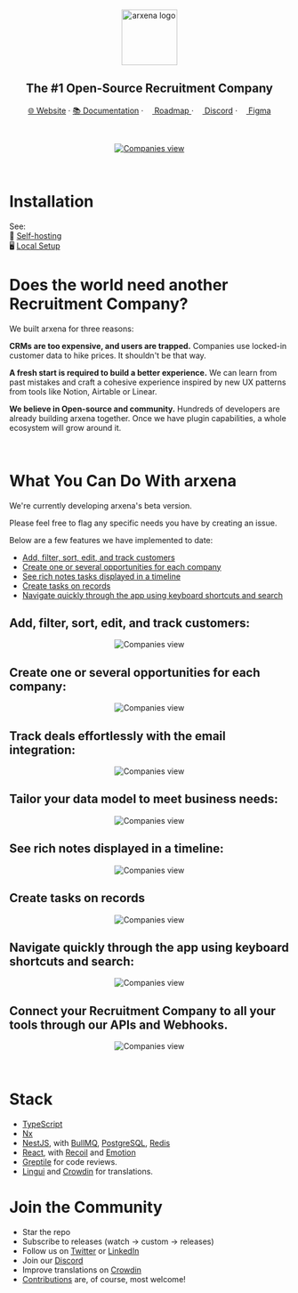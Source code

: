 
<br>
<p align="center">
  <a href="https://www.arxena.com">
    <img src="./packages/arxena-website/public/images/core/logo.svg" width="100px" alt="arxena logo" />
  </a>
</p>

<h2 align="center" >The #1 Open-Source Recruitment Company </h3>

<p align="center"><a href="https://arxena.com">🌐 Website</a> · <a href="https://arxena.com/developers">📚 Documentation</a> · <a href="https://github.com/orgs/arxenahq/projects/1"><img src="./packages/arxena-website/public/images/readme/planner-icon.svg" width="12" height="12"/> Roadmap </a> · <a href="https://discord.gg/cx5n4Jzs57"><img src="./packages/arxena-website/public/images/readme/discord-icon.svg" width="12" height="12"/> Discord</a> · <a href="https://www.figma.com/file/xt8O9mFeLl46C5InWwoMrN/arxena"><img src="./packages/arxena-website/public/images/readme/figma-icon.png"  width="12" height="12"/>  Figma</a><p>
<br />


<p align="center">
  <a href="https://www.arxena.com">
    <picture>
      <source media="(prefers-color-scheme: dark)" srcset="https://raw.githubusercontent.com/arxenahq/arxena/v0.12.0/packages/arxena-docs/static/img/preview-dark.png">
      <source media="(prefers-color-scheme: light)" srcset="https://raw.githubusercontent.com/arxenahq/arxena/v0.12.0/packages/arxena-docs/static/img/preview-light.png">
      <img src="./packages/arxena-docs/static/img/preview-light.png" alt="Companies view" />
    </picture>
  </a>
</p>

<br>

# Installation 

See:  
🚀 [Self-hosting](https://arxena.com/developers/section/self-hosting)  
🖥️ [Local Setup](https://arxena.com/developers/local-setup)  

# Does the world need another Recruitment Company?

We built arxena for three reasons:

**CRMs are too expensive, and users are trapped.** Companies use locked-in customer data to hike prices. It shouldn't be that way.

**A fresh start is required to build a better experience.** We can learn from past mistakes and craft a cohesive experience inspired by new UX patterns from tools like Notion, Airtable or Linear.

**We believe in Open-source and community.** Hundreds of developers are already building arxena together. Once we have plugin capabilities, a whole ecosystem will grow around it.

<br>

# What You Can Do With arxena
We're currently developing arxena's beta version.  

Please feel free to flag any specific needs you have by creating an issue.   

Below are a few features we have implemented to date:

+ [Add, filter, sort, edit, and track customers](#add-filter-sort-edit-and-track-customers)
+ [Create one or several opportunities for each company](#create-one-or-several-opportunities-for-each-company)
+ [See rich notes tasks displayed in a timeline](#see-rich-notes-tasks-displayed-in-a-timeline)
+ [Create tasks on records](#create-tasks-on-records)
+ [Navigate quickly through the app using keyboard shortcuts and search](#navigate-quickly-through-the-app-using-keyboard-shortcuts-and-search)


## Add, filter, sort, edit, and track customers:

<p align="center">
    <picture>
      <source media="(prefers-color-scheme: dark)" srcset="https://raw.githubusercontent.com/arxenahq/arxena/v0.12.0/packages/arxena-docs/static/img/index-dark.png">
      <source media="(prefers-color-scheme: light)" srcset="https://raw.githubusercontent.com/arxenahq/arxena/v0.12.0/packages/arxena-docs/static/img/index-light.png">
      <img src="./packages/arxena-docs/static/img/visualise-customer-light.png" alt="Companies view" />
    </picture>
</p>

## Create one or several opportunities for each company:

<p align="center">
    <picture>
      <source media="(prefers-color-scheme: dark)" srcset="https://raw.githubusercontent.com/arxenahq/arxena/v0.12.0/packages/arxena-docs/static/img/kanban-dark.png">
      <source media="(prefers-color-scheme: light)" srcset="https://raw.githubusercontent.com/arxenahq/arxena/v0.12.0/packages/arxena-docs/static/img/kanban-light.png">
      <img src="./packages/arxena-docs/static/img/follow-your-deals-light.png" alt="Companies view" />
    </picture>
</p>

## Track deals effortlessly with the email integration:

<p align="center">
    <picture>
      <source media="(prefers-color-scheme: dark)" srcset="https://raw.githubusercontent.com/arxenahq/arxena/v0.12.0/packages/arxena-docs/static/img/emails-dark.png">
      <source media="(prefers-color-scheme: light)" srcset="https://raw.githubusercontent.com/arxenahq/arxena/v0.12.0/packages/arxena-docs/static/img/emails-light.png">
      <img src="./packages/arxena-docs/static/img/rich-notes-light.png" alt="Companies view" />
    </picture>
</p>

## Tailor your data model to meet business needs:

<p align="center">
    <picture>
      <source media="(prefers-color-scheme: dark)" srcset="https://raw.githubusercontent.com/arxenahq/arxena/v0.12.0/packages/arxena-docs/static/img/data-dark.png">
      <source media="(prefers-color-scheme: light)" srcset="https://raw.githubusercontent.com/arxenahq/arxena/v0.12.0/packages/arxena-docs/static/img/data-light.png">
      <img src="./packages/arxena-docs/static/img/rich-notes-light.png" alt="Companies view" />
    </picture>
</p>

## See rich notes displayed in a timeline:

<p align="center">
    <picture>
      <source media="(prefers-color-scheme: dark)" srcset="https://raw.githubusercontent.com/arxenahq/arxena/v0.12.0/packages/arxena-docs/static/img/notes-dark.png">
      <source media="(prefers-color-scheme: light)" srcset="https://raw.githubusercontent.com/arxenahq/arxena/v0.12.0/packages/arxena-docs/static/img/notes-light.png">
      <img src="./packages/arxena-docs/static/img/rich-notes-light.png" alt="Companies view" />
    </picture>
</p>

## Create tasks on records

<p align="center">
    <picture>
      <source media="(prefers-color-scheme: dark)" srcset="https://raw.githubusercontent.com/arxenahq/arxena/v0.12.0/packages/arxena-docs/static/img/tasks-dark.png">
      <source media="(prefers-color-scheme: light)" srcset="https://raw.githubusercontent.com/arxenahq/arxena/v0.12.0/packages/arxena-docs/static/img/tasks-light.png">
      <img src="./packages/arxena-docs/static/img/create-tasks-light.png" alt="Companies view" />
    </picture>
</p>

## Navigate quickly through the app using keyboard shortcuts and search:

<p align="center">
    <picture>
      <source media="(prefers-color-scheme: dark)" srcset="https://raw.githubusercontent.com/arxenahq/arxena/v0.12.0/packages/arxena-docs/static/img/keyboard-dark.png">
      <source media="(prefers-color-scheme: light)" srcset="https://raw.githubusercontent.com/arxenahq/arxena/v0.12.0/packages/arxena-docs/static/img/keyboard-light.png">
      <img src="./packages/arxena-docs/static/img/shortcut-navigation-light.png" alt="Companies view" />
    </picture>
</p>

## Connect your Recruitment Company to all your tools through our APIs and Webhooks.

<p align="center">
    <picture>
      <source media="(prefers-color-scheme: dark)" srcset="https://raw.githubusercontent.com/arxenahq/arxena/v0.12.0/packages/arxena-docs/static/img/api-dark.png">
      <source media="(prefers-color-scheme: light)" srcset="https://raw.githubusercontent.com/arxenahq/arxena/v0.12.0/packages/arxena-docs/static/img/api-light.png">
      <img src="./packages/arxena-docs/static/img/shortcut-navigation-light.png" alt="Companies view" />
    </picture>
</p>


<br>

# Stack
- [TypeScript](https://www.typescriptlang.org/)
- [Nx](https://nx.dev/)
- [NestJS](https://nestjs.com/), with [BullMQ](https://bullmq.io/), [PostgreSQL](https://www.postgresql.org/), [Redis](https://redis.io/)
- [React](https://reactjs.org/), with [Recoil](https://recoiljs.org/) and [Emotion](https://emotion.sh/)
- [Greptile](https://greptile.com) for code reviews.
- [Lingui](https://lingui.dev/) and [Crowdin](https://arxena.crowdin.com/arxena) for translations.


# Join the Community

- Star the repo
- Subscribe to releases (watch -> custom -> releases)
- Follow us on [Twitter](https://twitter.com/arxena) or [LinkedIn](https://www.linkedin.com/company/arxena/) 
- Join our [Discord](https://discord.gg/cx5n4Jzs57)
- Improve translations on [Crowdin](https://arxena.crowdin.com/arxena) 
- [Contributions](https://github.com/arxenahq/arxena/contribute) are, of course, most welcome! 




